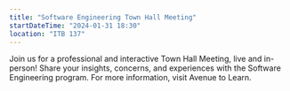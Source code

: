 ```yaml
---
title: "Software Engineering Town Hall Meeting"
startDateTime: "2024-01-31 18:30"
location: "ITB 137"
---
```


Join us for a professional and interactive Town Hall Meeting, live and in-person! Share your insights, concerns, and experiences with the Software Engineering program. For more information, visit Avenue to Learn.
